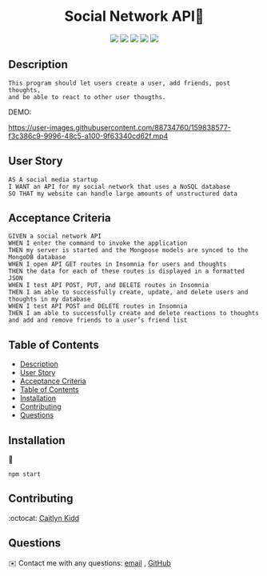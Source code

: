 <h1 align="center">Social Network API👋</h1>
  
<p align="center">
    <img src="https://img.shields.io/badge/Javascript-yellow" />
    <img src="https://img.shields.io/badge/mongoDB-blue"  />
    <img src="https://img.shields.io/badge/-npm-green" />
    <img src="https://img.shields.io/badge/-insomnia-red" >
    <img src="https://img.shields.io/badge/-json-orange" />
</p>
   
## Description
 ```
This program should let users create a user, add friends, post thoughts,
and be able to react to other user thougths.
```
DEMO: 



https://user-images.githubusercontent.com/88734760/159838577-f3c386c9-9996-48c5-a100-9f63340cd62f.mp4






## User Story
  
```
AS A social media startup
I WANT an API for my social network that uses a NoSQL database
SO THAT my website can handle large amounts of unstructured data
```
  
## Acceptance Criteria
  
``` 
GIVEN a social network API
WHEN I enter the command to invoke the application
THEN my server is started and the Mongoose models are synced to the MongoDB database
WHEN I open API GET routes in Insomnia for users and thoughts
THEN the data for each of these routes is displayed in a formatted JSON
WHEN I test API POST, PUT, and DELETE routes in Insomnia
THEN I am able to successfully create, update, and delete users and thoughts in my database
WHEN I test API POST and DELETE routes in Insomnia
THEN I am able to successfully create and delete reactions to thoughts and add and remove friends to a user’s friend list
```
  
## Table of Contents
- [Description](#description)
- [User Story](#user-story)
- [Acceptance Criteria](#acceptance-criteria)
- [Table of Contents](#table-of-contents)
- [Installation](#installation)
- [Contributing](#contributing)
- [Questions](#questions)

## Installation
💾   
  
`npm start`
  
## Contributing
:octocat: [Caitlyn Kidd](https://github.com/caitkidd)

## Questions
✉️ Contact me with any questions: [email](mailto:caitlyn.kidd92@gmail.com) , [GitHub](https://github.com/caitkidd)<br />

    

